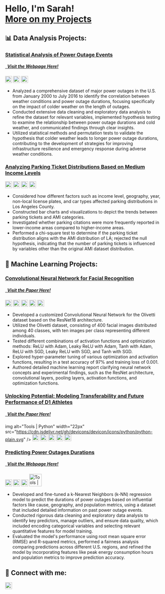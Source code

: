 <h1>Hello, I'm Sarah!<br/><a href="www.linkedin.com/in/sarah-borsotto">More on my Projects</a></h1>

<h2> 📊 Data Analysis Projects:</h2>

### [Statistical Analysis of Power Outage Events](https://github.com/hgallocodes/Cold-Weather-and-Power-Outages)
##### [  Visit the Webpage Here!](https://hgallocodes.github.io/Cold-Weather-and-Power-Outages/)
<img alt="Tools | Python" width="22px" src="https://cdn.jsdelivr.net/gh/devicons/devicon/icons/python/python-plain.svg" /> <img alt="Tools | Pandas" width="22px" src="https://cdn.jsdelivr.net/gh/devicons/devicon/icons/pandas/pandas-original.svg" /> <img alt="Tools | Numpy" width="22px" src="https://cdn.jsdelivr.net/gh/devicons/devicon/icons/numpy/numpy-original.svg" /> 
- Analyzed a comprehensive dataset of major power outages in the U.S. from January 2000 to July 2016 to identify the correlation between weather conditions and power outage durations, focusing specifically on the impact of colder weather on the length of outages.
- Conducted extensive data cleaning and exploratory data analysis to refine the dataset for relevant variables, implemented hypothesis testing to examine the relationship between power outage durations and cold weather, and communicated findings through clear insights.
- Utilized statistical methods and permutation tests to validate the hypothesis that colder weather leads to longer power outage durations, contributing to the development of strategies for improving infrastructure resilience and emergency response during adverse weather conditions.

### [Analyzing Parking Ticket Distributions Based on Medium Income Levels](https://github.com/SarahB47/COGS108-Final-Project)
<img alt="Tools | Python" width="22px" src="https://cdn.jsdelivr.net/gh/devicons/devicon/icons/python/python-plain.svg" /> <img alt="Tools | Pandas" width="22px" src="https://cdn.jsdelivr.net/gh/devicons/devicon/icons/pandas/pandas-original.svg" /> <img alt="Tools | Numpy" width="22px" src="https://cdn.jsdelivr.net/gh/devicons/devicon/icons/numpy/numpy-original.svg" /> <img alt="Tools | Matplotlib" width="22px" src="https://upload.wikimedia.org/wikipedia/commons/thumb/0/01/Created_with_Matplotlib-logo.svg/1200px-Created_with_Matplotlib-logo.svg.png" />
- Considered how different factors such as income level, geography, year, non-local license plates, and car types affected parking distributions in Los Angeles County.
- Constructed bar charts and visualizations to depict the trends between parking tickets and AMI categories.
- Investigated whether parking citations were more frequently reported in lower-income areas compared to higher-income areas.
- Performed a chi-square test to determine if the parking ticket distribution aligns with the AMI distribution of LA; rejected the null hypothesis, indicating that the number of parking tickets is influenced by variables other than the original AMI dataset distribution.

<h2> 🤖 Machine Learning Projects:</h2>

### [Convolutional Neural Network for Facial Recognition](https://github.com/SarahB47/COGS181-Final-Project)
##### [  Visit the Paper Here!](https://github.com/SarahB47/COGS181-Final-Project/blob/main/COGS_181_Final_Project.pdf)
<img alt="Tools | Python" width="22px" src="https://cdn.jsdelivr.net/gh/devicons/devicon/icons/python/python-plain.svg" /> <img alt="Tools | SciKit Learn" width="22px" src="https://upload.wikimedia.org/wikipedia/commons/0/05/Scikit_learn_logo_small.svg" /> <img alt="Tools | Pandas" width="22px" src="https://cdn.jsdelivr.net/gh/devicons/devicon/icons/pandas/pandas-original.svg" /> <img alt="Tools | Matplotlib" width="22px" src="https://upload.wikimedia.org/wikipedia/commons/thumb/0/01/Created_with_Matplotlib-logo.svg/1200px-Created_with_Matplotlib-logo.svg.png" /> <img alt="Tools | Torch" width="22px" src="https://upload.wikimedia.org/wikipedia/commons/thumb/1/10/PyTorch_logo_icon.svg/496px-PyTorch_logo_icon.svg.png" />
- Developed a customized Convolutional Neural Network for the Olivetti dataset based on the ResNet18 architecture.
- Utilized the Olivetti dataset, consisting of 400 facial images distributed among 40 classes, with ten images per class representing different individuals.
- Tested different combinations of activation functions and optimization methods: ReLU with Adam, Leaky ReLU with Adam, Tanh with Adam, ReLU with SGD, Leaky ReLU with SGD, and Tanh with SGD.
- Explored hyper-parameter tuning of various optimization and activation functions, resulting in a test accuracy of 97% and
training loss of 0.001.
- Authored detailed machine learning report clarifying neural network concepts and experimental findings, such as the ResNet architecture, convolutional layers, pooling layers, activation functions, and optimization functions.

### [Unlocking Potential: Modeling Transferability and Future Performance of D1 Athletes](https://github.com/SarahB47/MATH189-Final-Project/blob/main/math189_final_project.ipynb)
##### [  Visit the Paper Here!](https://github.com/SarahB47/MATH189-Final-Project/blob/main/MATH_189_Project_Paper.pdf)
img alt="Tools | Python" width="22px" src="https://cdn.jsdelivr.net/gh/devicons/devicon/icons/python/python-plain.svg" /> <img alt="Tools | SciKit Learn" width="22px" src="https://upload.wikimedia.org/wikipedia/commons/0/05/Scikit_learn_logo_small.svg" /> <img alt="Tools | Pandas" width="22px" src="https://cdn.jsdelivr.net/gh/devicons/devicon/icons/pandas/pandas-original.svg" /> <img alt="Tools | Matplotlib" width="22px" src="https://upload.wikimedia.org/wikipedia/commons/thumb/0/01/Created_with_Matplotlib-logo.svg/1200px-Created_with_Matplotlib-logo.svg.png" /> <img alt="Tools | Torch" width="22px" src="https://upload.wikimedia.org/wikipedia/commons/thumb/1/10/PyTorch_logo_icon.svg/496px-PyTorch_logo_icon.svg.png" /> <img alt="Tools | Seaborn" width="22px" src="https://seeklogo.com/images/S/seaborn-logo-97023602C9-seeklogo.com.png" /> 

### [Predicting Power Outages Durations](https://github.com/hgallocodes/Predicting-Power-Outages-Durations)
##### [  Visit the Webpage Here!](https://hgallocodes.github.io/Predicting-Power-Outages-Durations/)
<img alt="Tools | Python" width="22px" src="https://cdn.jsdelivr.net/gh/devicons/devicon/icons/python/python-plain.svg" /> <img alt="Tools | SciKit Learn" width="22px" src="https://upload.wikimedia.org/wikipedia/commons/0/05/Scikit_learn_logo_small.svg" /> <img alt="Tools | Pandas" width="22px" src="https://cdn.jsdelivr.net/gh/devicons/devicon/icons/pandas/pandas-original.svg" /> <img alt="Tools | Plotly" width="40px" src="https://upload.wikimedia.org/wikipedia/commons/8/8a/Plotly-logo.png" /> 
- Developed and fine-tuned a k-Nearest Neighbors (k-NN) regression model to predict the durations of power outages based on influential factors like cause, geography, and population metrics, using a dataset that included detailed information on past power outage events.
- Conducted rigorous data cleaning and exploratory data analysis to identify key predictors, manage outliers, and ensure data quality, which included encoding categorical variables and selecting relevant quantitative features for model training.
- Evaluated the model's performance using root mean square error (RMSE) and R-squared metrics, performed a fairness analysis comparing predictions across different U.S. regions, and refined the model by incorporating features like peak energy consumption hours and population metrics to improve prediction accuracy.

<h2> 🤳 Connect with me:</h2>

[<img align="left" alt="Hector Gallo | LinkedIn" width="22px" src="https://cdn.jsdelivr.net/npm/simple-icons@v3/icons/linkedin.svg" />][linkedin]

[linkedin]: https://www.linkedin.com/in/sarah-borsotto/
